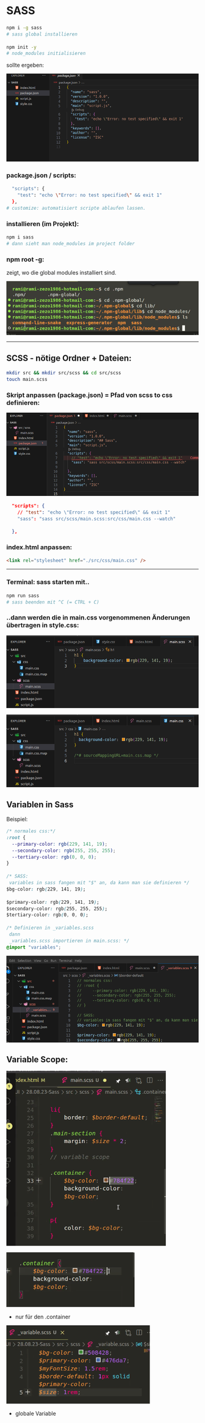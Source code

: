 # SASS

```bash
npm i -g sass
# sass global installieren

npm init -y
# node_modules initialisieren
```

sollte ergeben:

![Alt text](image.png)

### package.json / scripts:

```bash
  "scripts": {
    "test": "echo \"Error: no test specified\" && exit 1"
  },
# customize: automatisiert scripte ablaufen lassen.
```

### installieren (im Projekt):

```bash
npm i sass
# dann sieht man node_modules im project folder
```

### npm root -g:

zeigt, wo die global modules installiert sind.

![Alt text](image-1.png)

---

## SCSS - nötige Ordner + Dateien:

```bash
mkdir src && mkdir src/scss && cd src/scss
touch main.scss
```

### Skript anpassen (package.json) = Pfad von scss to css definieren:

![Alt text](image-2.png)

```json
  "scripts": {
    // "test": "echo \"Error: no test specified\" && exit 1"
    "sass": "sass src/scss/main.scss:src/css/main.css --watch"

  },
```

### index.html anpassen:

```html
<link rel="stylesheet" href="./src/css/main.css" />
```

---

### Terminal: sass starten mit..

```bash
npm run sass
# sass beenden mit ^C (= CTRL + C)
```

### ..dann werden die in main.css vorgenommenen Änderungen übertragen in style.css:

![Alt text](image-3.png)

![Alt text](image-4.png)

## Variablen in Sass

Beispiel:

```css
/* normales css:*/
:root {
  --primary-color: rgb(229, 141, 19);
  --secondary-color: rgb(255, 255, 255);
  --tertiary-color: rgb(0, 0, 0);
}

/* SASS: 
 variables in sass fangen mit "$" an, da kann man sie definieren */
$bg-color: rgb(229, 141, 19);

$primary-color: rgb(229, 141, 19);
$secondary-color: rgb(255, 255, 255);
$tertiary-color: rgb(0, 0, 0);

/* Definieren in _variables.scss
 dann 
 _variables.scss importieren in main.scss: */
@import "variables";
```

![Alt text](image-7.png)

## Variable Scope:

![Alt text](image-10.png)

![Alt text](image-8.png)

- nur für den .container

![Alt text](image-9.png)

- globale Variable
